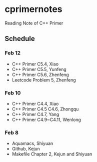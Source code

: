 # cprimernotes
Reading Note of C++ Primer


## Schedule


### Feb 12
* C++ Primer C5.4, Xiao
* C++ Primer C5.5, Yunfeng
* C++ Primer C5.6, Zhenfeng
* Leetcode Problem 5, Zhenfeng

### Feb 10
* C++ Primer C4.4, Xiao
* C++ Primer C4.5 C4.6, Zhongqu
* C++ Primer C4.7, Yang
* C++ Primer C4.9~C4.11, Wenlong

### Feb 8
* Aquamacs, Shiyuan
* Github, Kejun
* Makefile Chapter 2, Kejun and Shiyuan
